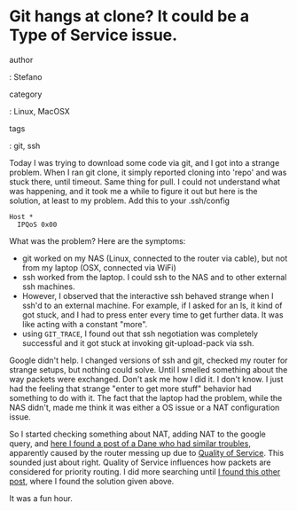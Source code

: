 Git hangs at clone? It could be a Type of Service issue.
========================================================

author

:   Stefano

category

:   Linux, MacOSX

tags

:   git, ssh

Today I was trying to download some code via git, and I got into a
strange problem. When I ran git clone, it simply reported cloning into
\'repo\' and was stuck there, until timeout. Same thing for pull. I
could not understand what was happening, and it took me a while to
figure it out but here is the solution, at least to my problem. Add this
to your .ssh/config

``` {.text}
Host *
  IPQoS 0x00
```

What was the problem? Here are the symptoms:

-   git worked on my NAS (Linux, connected to the router via cable), but
    not from my laptop (OSX, connected via WiFi)
-   ssh worked from the laptop. I could ssh to the NAS and to other
    external ssh machines.
-   However, I observed that the interactive ssh behaved strange when I
    ssh\'d to an external machine. For example, if I asked for an ls, it
    kind of got stuck, and I had to press enter every time to get
    further data. It was like acting with a constant \"more\".
-   using `GIT_TRACE`, I found out that ssh negotiation was completely
    successful and it got stuck at invoking git-upload-pack via ssh.

Google didn\'t help. I changed versions of ssh and git, checked my
router for strange setups, but nothing could solve. Until I smelled
something about the way packets were exchanged. Don\'t ask me how I did
it. I don\'t know. I just had the feeling that strange \"enter to get
more stuff\" behavior had something to do with it. The fact that the
laptop had the problem, while the NAS didn\'t, made me think it was
either a OS issue or a NAT configuration issue.

So I started checking something about NAT, adding NAT to the google
query, and [here I found a post of a Dane who had similar
troubles](http://stackoverflow.com/questions/8750930/git-clone-hangs-forever-on-github),
apparently caused by the router messing up due to [Quality of
Service](https://groups.google.com/forum/#!topic/openspaceaarhus/6Z2WEioFIrc).
This sounded just about right. Quality of Service influences how packets
are considered for priority routing. I did more searching until [I found
this other
post](http://stackoverflow.com/questions/2247782/ssh-example-com-hangs-but-ssh-example-com-bash-i-does-not),
where I found the solution given above.

It was a fun hour.
